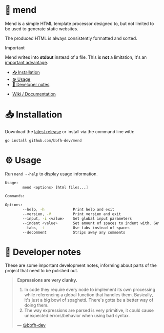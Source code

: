 # 🔩 mend

Mend is a simple HTML template processor designed to, but not limited to be used to generate static websites.

The produced HTML is always consistently formatted and sorted.

> [!IMPORTANT]
> Mend writes into **stdout** instead of a file. This is **not** a limitation, it's an [important advantage](https://github.com/bbfh-dev/mend/wiki#taking-advantage-of-stdout).

<!-- vim-markdown-toc GFM -->

* [📥 Installation](#-installation)
* [⚙️ Usage](#-usage)
* [📌 Developer notes](#-developer-notes)

<!-- vim-markdown-toc -->

- [Wiki / Documentation](https://github.com/bbfh-dev/mend/wiki)

# 📥 Installation

Download the [latest release](https://github.com/bbfh-dev/mend/releases/latest) or install via the command line with:

```bash
go install github.com/bbfh-dev/mend
```

# ⚙️ Usage

Run `mend --help` to display usage information.

```bash
Usage:
        mend <options> [html files...]

Commands:

Options:
        --help, -h             Print help and exit
        --version, -V          Print version and exit
        --input, -i <value>    Set global input parameters
        --indent <value>       Set amount of spaces to indent with. Gets ignored if --tabs is used
        --tabs, -t             Use tabs instead of spaces
        --decomment            Strips away any comments
```

# 📌 Developer notes

These are some important development notes, informing about parts of the project that need to be polished out.

> **Expressions are very clunky.**
>
> 1. In code they require every node to implement its own processing while referencing a global function that handles them. Basically, it's just a big bowl of spaghetti. There's gotta be a better way of doing them.
> 1. The way expressions are parsed is very primitive, it could cause unexpected errors/behavior when using bad syntax.
>
> — [@bbfh-dev](https://github.com/bbfh-dev/)
